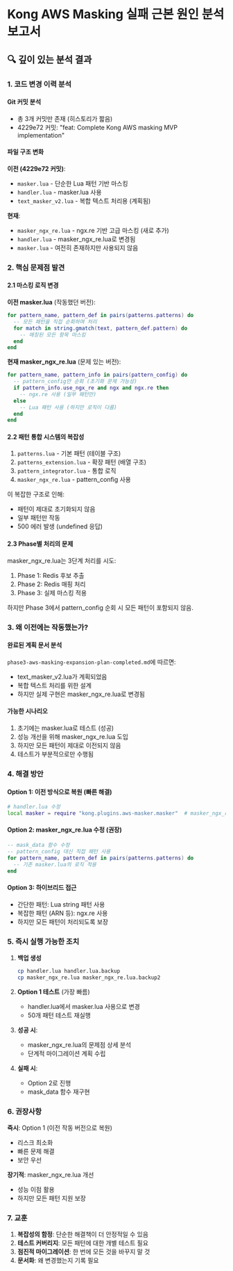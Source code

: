 # Kong AWS Masking 실패 근본 원인 분석 보고서

## 🔍 깊이 있는 분석 결과

### 1. 코드 변경 이력 분석

#### Git 커밋 분석
- 총 3개 커밋만 존재 (히스토리가 짧음)
- 4229e72 커밋: "feat: Complete Kong AWS masking MVP implementation"

#### 파일 구조 변화
**이전 (4229e72 커밋)**:
- `masker.lua` - 단순한 Lua 패턴 기반 마스킹
- `handler.lua` - masker.lua 사용
- `text_masker_v2.lua` - 복합 텍스트 처리용 (계획됨)

**현재**:
- `masker_ngx_re.lua` - ngx.re 기반 고급 마스킹 (새로 추가)
- `handler.lua` - masker_ngx_re.lua로 변경됨
- `masker.lua` - 여전히 존재하지만 사용되지 않음

### 2. 핵심 문제점 발견

#### 2.1 마스킹 로직 변경
**이전 masker.lua** (작동했던 버전):
```lua
for pattern_name, pattern_def in pairs(patterns.patterns) do
  -- 모든 패턴을 직접 순회하며 처리
  for match in string.gmatch(text, pattern_def.pattern) do
    -- 매칭된 모든 항목 마스킹
  end
end
```

**현재 masker_ngx_re.lua** (문제 있는 버전):
```lua
for pattern_name, pattern_info in pairs(pattern_config) do
  -- pattern_config만 순회 (초기화 문제 가능성)
  if pattern_info.use_ngx_re and ngx and ngx.re then
    -- ngx.re 사용 (일부 패턴만)
  else
    -- Lua 패턴 사용 (하지만 로직이 다름)
  end
end
```

#### 2.2 패턴 통합 시스템의 복잡성
1. `patterns.lua` - 기본 패턴 (테이블 구조)
2. `patterns_extension.lua` - 확장 패턴 (배열 구조)
3. `pattern_integrator.lua` - 통합 로직
4. `masker_ngx_re.lua` - pattern_config 사용

이 복잡한 구조로 인해:
- 패턴이 제대로 초기화되지 않음
- 일부 패턴만 작동
- 500 에러 발생 (undefined 응답)

#### 2.3 Phase별 처리의 문제
masker_ngx_re.lua는 3단계 처리를 시도:
1. Phase 1: Redis 후보 추출
2. Phase 2: Redis 매핑 처리
3. Phase 3: 실제 마스킹 적용

하지만 Phase 3에서 pattern_config 순회 시 모든 패턴이 포함되지 않음.

### 3. 왜 이전에는 작동했는가?

#### 완료된 계획 문서 분석
`phase3-aws-masking-expansion-plan-completed.md`에 따르면:
- text_masker_v2.lua가 계획되었음
- 복합 텍스트 처리를 위한 설계
- 하지만 실제 구현은 masker_ngx_re.lua로 변경됨

#### 가능한 시나리오
1. 초기에는 masker.lua로 테스트 (성공)
2. 성능 개선을 위해 masker_ngx_re.lua 도입
3. 하지만 모든 패턴이 제대로 이전되지 않음
4. 테스트가 부분적으로만 수행됨

### 4. 해결 방안

#### Option 1: 이전 방식으로 복원 (빠른 해결)
```bash
# handler.lua 수정
local masker = require "kong.plugins.aws-masker.masker"  # masker_ngx_re 대신
```

#### Option 2: masker_ngx_re.lua 수정 (권장)
```lua
-- mask_data 함수 수정
-- pattern_config 대신 직접 패턴 사용
for pattern_name, pattern_def in pairs(patterns.patterns) do
  -- 기존 masker.lua의 로직 적용
end
```

#### Option 3: 하이브리드 접근
- 간단한 패턴: Lua string 패턴 사용
- 복잡한 패턴 (ARN 등): ngx.re 사용
- 하지만 모든 패턴이 처리되도록 보장

### 5. 즉시 실행 가능한 조치

1. **백업 생성**
   ```bash
   cp handler.lua handler.lua.backup
   cp masker_ngx_re.lua masker_ngx_re.lua.backup2
   ```

2. **Option 1 테스트** (가장 빠름)
   - handler.lua에서 masker.lua 사용으로 변경
   - 50개 패턴 테스트 재실행

3. **성공 시**: 
   - masker_ngx_re.lua의 문제점 상세 분석
   - 단계적 마이그레이션 계획 수립

4. **실패 시**:
   - Option 2로 진행
   - mask_data 함수 재구현

### 6. 권장사항

**즉시**: Option 1 (이전 작동 버전으로 복원)
- 리스크 최소화
- 빠른 문제 해결
- 보안 우선

**장기적**: masker_ngx_re.lua 개선
- 성능 이점 활용
- 하지만 모든 패턴 지원 보장

### 7. 교훈

1. **복잡성의 함정**: 단순한 해결책이 더 안정적일 수 있음
2. **테스트 커버리지**: 모든 패턴에 대한 개별 테스트 필요
3. **점진적 마이그레이션**: 한 번에 모든 것을 바꾸지 말 것
4. **문서화**: 왜 변경했는지 기록 필요